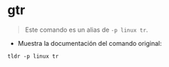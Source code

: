 # gtr

> Este comando es un alias de `-p linux tr`.

- Muestra la documentación del comando original:

`tldr -p linux tr`
